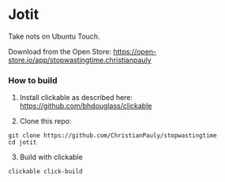 # Jotit

Take nots on Ubuntu Touch.

Download from the Open Store: https://open-store.io/app/stopwastingtime.christianpauly

### How to build

1. Install clickable as described here: https://github.com/bhdouglass/clickable

2. Clone this repo:
```
git clone https://github.com/ChristianPauly/stopwastingtime
cd jotit
```

3. Build with clickable
```
clickable click-build
```
